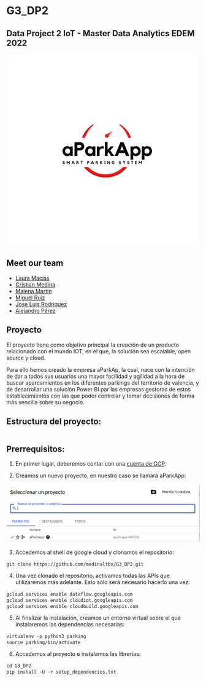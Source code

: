 # G3_DP2
## Data Project 2 IoT - Master Data Analytics EDEM 2022
 ![](https://github.com/medinaltbx/G3_DP2/blob/main/images/whitelogo.png)


## Meet our team

- [Laura Macías](https://github.com/LauraMacias)
- [Cristian Medina](hhttps://github.com/medinaltbx)
- [Malena Martin](https://github.com/MalenaMDH)
- [Miguel Ruiz](https://github.com/miruimi)
- [Jose Luis Rodriguez](https://github.com/joselra98)
- [Alejandro Pérez](https://github.com/AlexPC23)

## Proyecto

El proyecto tiene como objetivo principal la creación de un producto relacionado con el mundo IOT, en el que, la solución sea escalable, open source y cloud. 

Para ello hemos creado la empresa aParkAp, la cual, nace con la intención de dar a todos sus usuarios una mayor facilidad y agilidad a la hora de buscar aparcamientos en los diferentes parkings del territorio de valencia, y de desarrollar una solución Power BI par las empresas gestoras de estos establecimientos con las que poder controlar y tomar decisiones de forma más sencilla sobre su negocio. 

## Estructura del proyecto:
```bash
```

## Prerrequisitos:

1. En primer lugar, deberemos contar con una [cuenta de GCP](https://cloud.google.com/free/?utm_source=google&utm_medium=cpc&utm_campaign=emea-none-all-none-dr-sitelink-all-all-trial-e-gcp-1011340&utm_content=text-ad-none-any-DEV_c-CRE_526889180785-ADGP_Hybrid%20%7C%20BKWS%20-%20EXA%20%7C%20Txt%20~%20GCP%20~%20General%23v2-KWID_43700060384861660-aud-606988878894%3Akwd-87853815-userloc_1005545&utm_term=KW_gcp-ST_gcp-NET_g-&gclid=CjwKCAiA1JGRBhBSEiwAxXblweeQL5m3raLU4_MpexJyCDpQMEF2bM5NzEcUx7MFyTD0nneu2jC3kRoCs5wQAvD_BwE&gclsrc=aw.ds).

2. Creamos un nuevo proyecto, en nuestro caso se llamará aParkApp:

![img.png](images/new_project.png)

3. Accedemos al shell de google cloud y clonamos el repositorio:
```
git clone https://github.com/medinaltbx/G3_DP2.git
```

4. Una vez clonado el repositorio, activamos todas las APIs que utilizaremos más adelante. Esto sólo será necesario hacerlo una vez:
```
gcloud services enable dataflow.googleapis.com
gcloud services enable cloudiot.googleapis.com
gcloud services enable cloudbuild.googleapis.com
```

5. Al finalizar la instalación, creamos un entorno virtual sobre el que instalaremos las dependencias necesarias:
```
virtualenv -p python3 parking
source parking/bin/activate
```

6. Accedemos al proyecto e instalamos las librerías:

```
cd G3_DP2
pip install -U -r setup_dependencies.txt
```





